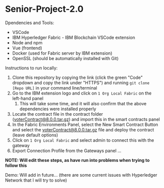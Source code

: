 # Senior-Project-2.0


Dpendencies and Tools:
- VSCode
- IBM Hyperledger Fabric - IBM Blockchain VSCode extension
- Node and npm
- Vue (frontend)
- Docker (used for Fabric server by IBM extension)
- OpenSSL (should be automatically installed with Git)


Instructions to run locally:
1. Clone this repository by copying the link (click the green "Code" dropdown and copy the link under "HTTPS") and running `git clone [Repo URL]` in your command line/terminal
2. Go to the IBM extension logo and click on `1 Org Local Fabric` on the left-hand panel
   1. This will take some time, and it will also confirm that the above dependencies were installed properly
3. Locate the contract file in the contract folder (voterContract@8.0.0.tar.gz) and import this in the smart contracts panel
4. In the Fabric Environments Panel, select the New Smart Contract Button and select the voterContract@8.0.0.tar.gz file and deploy the contract (leave default options)
5. Click on `1 Org Local Fabric` and select admin to connect this with the gateway
6. Export Connection Profile from the Gateways panel
...

**NOTE: Will edit these steps, as have run into problems when trying to follow this**


Demo:
Will add in future... (there are some current issues with Hyperledger Network that I will try to solve)
